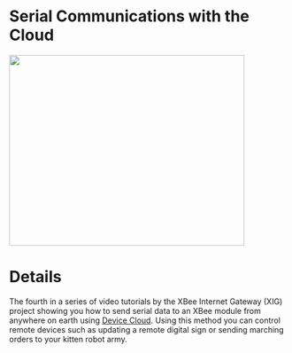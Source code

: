 # Serial Communications with the Cloud #

<a href='http://www.youtube.com/watch?feature=player_embedded&v=tgELgfDwR5E' target='_blank'><img src='http://img.youtube.com/vi/tgELgfDwR5E/0.jpg' width='425' height=344 /></a>

# Details #

The fourth in a series of video tutorials by the XBee Internet Gateway (XIG) project showing you how to send serial data to an XBee module from anywhere on earth using [Device Cloud](http://devicecloud.com).  Using this method you can control remote devices such as updating a remote digital sign or sending marching orders to your kitten robot army.